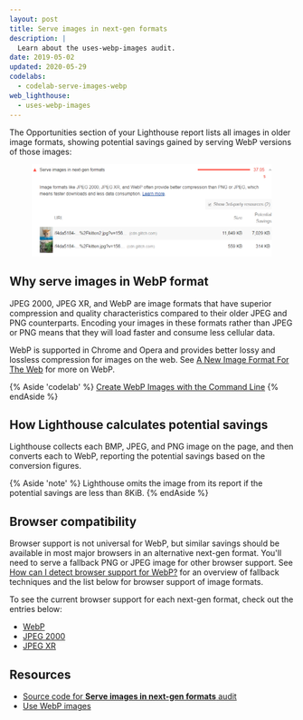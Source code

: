 ```yaml
---
layout: post
title: Serve images in next-gen formats
description: |
  Learn about the uses-webp-images audit.
date: 2019-05-02
updated: 2020-05-29
codelabs:
  - codelab-serve-images-webp
web_lighthouse:
  - uses-webp-images
---
```


The Opportunities section of your Lighthouse report lists all images
in older image formats,
showing potential savings gained by serving WebP versions of those images:

<figure class="w-figure">
  <img class="w-screenshot" src="uses-webp-images.png" alt="A screenshot of the Lighthouse Serve images in next-gen formats audit">
</figure>

## Why serve images in WebP format

JPEG 2000, JPEG XR, and WebP are image formats that have superior compression and quality characteristics compared to their older JPEG and PNG counterparts. Encoding your images in these formats rather than JPEG or PNG means that they will load faster and consume less cellular data.

WebP is supported in Chrome and Opera and provides better lossy and lossless compression for images on the web.
See [A New Image Format For The Web](https://developers.google.com/speed/webp/)
for more on WebP.

{% Aside 'codelab' %}
[Create WebP Images with the Command Line](/codelab-serve-images-webp)
{% endAside %}

## How Lighthouse calculates potential savings

Lighthouse collects each BMP, JPEG, and PNG image on the page,
and then converts each to WebP,
reporting the potential savings based on the conversion figures.

{% Aside 'note' %}
Lighthouse omits the image from its report if the potential savings are less than 8KiB.
{% endAside %}

## Browser compatibility

Browser support is not universal for WebP, but similar savings should be available in most major browsers in an alternative next-gen format. You'll need to serve a fallback PNG or JPEG image for other browser support. See
[How can I detect browser support for WebP?](https://developers.google.com/speed/webp/faq#how_can_i_detect_browser_support_for_webp) for an overview of fallback techniques and the list below for browser support of image formats.

To see the current browser support for each next-gen format, check out the entries below:

- [WebP](https://caniuse.com/#feat=webp)
- [JPEG 2000](https://caniuse.com/#feat=jpeg2000)
- [JPEG XR](https://caniuse.com/#feat=jpegxr)

## Resources

- [Source code for **Serve images in next-gen formats** audit](https://github.com/GoogleChrome/lighthouse/blob/master/lighthouse-core/audits/byte-efficiency/uses-webp-images.js)
- [Use WebP images](/serve-images-webp)

<!-- https://www.reddit.com/r/webdev/comments/gspjwe/serve_images_in_nextgen_formats/ -->
